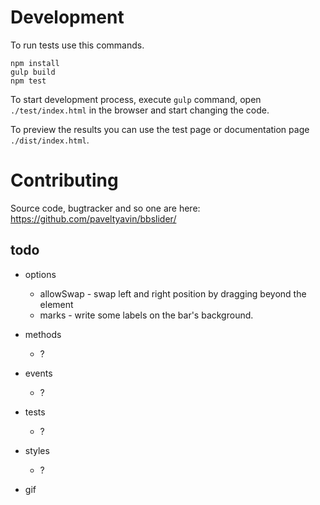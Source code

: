 # Development

To run tests use this commands.

    npm install
    gulp build
    npm test
    
To start development process, execute `gulp` command, 
open `./test/index.html` in the browser and start changing the code.

To preview the results you can use the test page or documentation page `./dist/index.html`.

# Contributing

Source code, bugtracker and so one are here: 
https://github.com/paveltyavin/bbslider/ 


## todo 

* options
    * allowSwap - swap left and right position by dragging beyond the element
    * marks - write some labels on the bar's background.
    
* methods
    * ?
    
* events
    * ?
    
* tests
    * ?
    
* styles
    * ?
    
* gif
